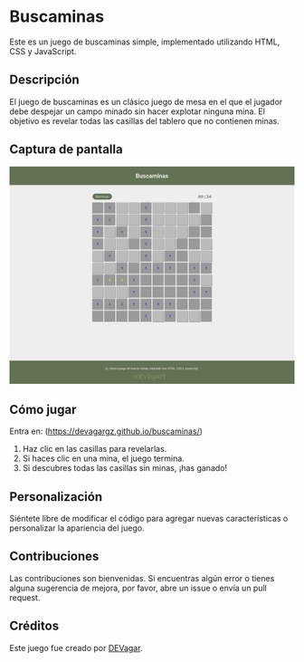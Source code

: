 # Buscaminas

Este es un juego de buscaminas simple, implementado utilizando HTML, CSS y JavaScript.

## Descripción

El juego de buscaminas es un clásico juego de mesa en el que el jugador debe despejar un campo minado sin hacer explotar ninguna mina. El objetivo es revelar todas las casillas del tablero que no contienen minas.

## Captura de pantalla

![Captura de pantalla del juego de buscaminas](screenshot.png)

## Cómo jugar

Entra en: (https://devagargz.github.io/buscaminas/)

1. Haz clic en las casillas para revelarlas.
2. Si haces clic en una mina, el juego termina.
3. Si descubres todas las casillas sin minas, ¡has ganado!

## Personalización

Siéntete libre de modificar el código para agregar nuevas características o personalizar la apariencia del juego.

## Contribuciones

Las contribuciones son bienvenidas. Si encuentras algún error o tienes alguna sugerencia de mejora, por favor, abre un issue o envía un pull request.

## Créditos

Este juego fue creado por [DEVagar](https://devagar.dev).